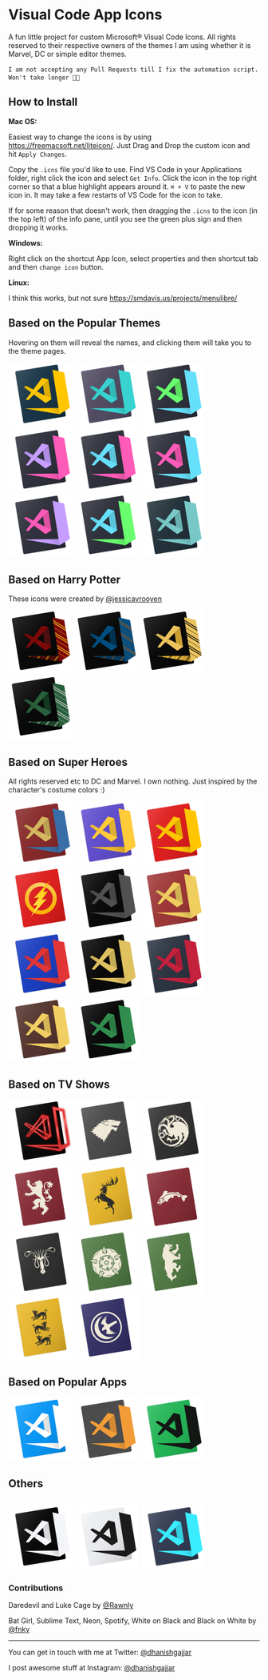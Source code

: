 Visual Code App Icons
======================================

A fun little project for custom Microsoft® Visual Code Icons. All rights reserved to their respective owners of the themes I am using whether it is Marvel, DC or simple editor themes.

```
I am not accepting any Pull Requests till I fix the automation script. Won't take longer 👍🏼
```

## How to Install

**Mac OS:**

Easiest way to change the icons is by using https://freemacsoft.net/liteicon/. Just Drag and Drop the custom icon and hit `Apply Changes`.

Copy the `.icns` file you'd like to use. Find VS Code in your Applications folder, right click the icon and select `Get Info`. Click the icon in the top right corner so that a blue highlight appears around it. `⌘ + V` to paste the new icon in. It may take a few restarts of VS Code for the icon to take.

If for some reason that doesn't work, then dragging the `.icns` to the icon (in the top left) of the info pane, until you see the green plus sign and then dropping it works.

**Windows:**

Right click on the shortcut App Icon, select properties and then shortcut tab and then `change icon` button.

**Linux:**

I think this works, but not sure https://smdavis.us/projects/menulibre/

## Based on the Popular Themes

Hovering on them will reveal the names, and clicking them will take you to the theme pages.

<a href="https://marketplace.visualstudio.com/items?itemName=wesbos.theme-cobalt2"><img src="svg/cobalt2.svg" alt="Cobalt 2" title="Cobalt2 by Wes Bos" width="128"/></a> <a href="https://www.leveluptutorials.com"><img src="svg/levelup.svg" title="LevelUp Tutorials" width="128"/></a> <a href="https://draculatheme.com/visual-studio/"><img src="svg/dracula.svg" title="Dracula" width="128"/></a> <a href="https://draculatheme.com/visual-studio/"><img src="svg/dracula_one.svg" title="Dracula Option One" width="128"/></a> <a href="https://draculatheme.com/visual-studio/"><img src="svg/dracula_two.svg" title="Dracula Option Two" width="128"/></a> <a href="https://draculatheme.com/visual-studio/"><img src="svg/dracula_three.svg" title="Dracula Option Three" width="128"/></a> <a href="https://draculatheme.com/visual-studio/"><img src="svg/dracula_four.svg" title="Dracula Option Four" width="128"/></a> <a href="https://draculatheme.com/visual-studio/"><img src="svg/dracula_five.svg" title="Dracula Option Five" width="128"/></a> <a href="https://labs.voronianski.com/oceanic-next-color-scheme/"><img src="svg/oceanic-next.svg" title="Oceanic Next" width="128"/></a>

## Based on Harry Potter
These icons were created by [@jessicavrooyen](https://github.com/jessicavrooyen)

<img src="linux/gryffindor.png" title="Gryffindor" width="128"/> <img src="linux/ravenclaw.png" title="Ravenclaw" width="128"/> <img src="linux/huffelpuff.png" title="Huffelpuff" width="128"/> <img src="linux/slytherin.png" title="Slytherin" width="128"/>

## Based on Super Heroes

All rights reserved etc to DC and Marvel. I own nothing. Just inspired by the character's costume colors :)

<img src="svg/wonder-woman.svg" title="Wonder Woman" width="128"/> <img src="svg/batgirl.svg" title="Bat Girl" width="128"/> <img src="svg/flash.svg" title="Flash" width="128"/> <img src="svg/flash_alternative.svg" title="Flash Alternative" width="128"/> <img src="svg/batman.svg" title="Batman" width="128"/> <img src="svg/ironman.svg" title="Iron Man" width="128"/> <img src="svg/spiderman.svg" title="Spider-Man" width="128"/> <img src="svg/black_panther.svg" title="Black Panther" width="128"/> <img src="svg/daredevil.svg" title="Daredevil" width="128"/> <img src="svg/luke_cage.svg" title="Luke Cage" width="128"/> <img src="svg/green_arrow.svg" title="Green Arrow" width="128"/>


## Based on TV Shows
<img src="svg/stranger_things.svg" alt="Stranger Things" width="128"/> <img src="svg/stark.svg" title="Game of Thrones | Stark" width="128"/> <img src="svg/targaryen.svg" title="Game of Thrones | Targaryen" width="128"/> <img src="svg/lannister.svg" title="Game of Thrones | Lannister" width="128"/> <img src="svg/baratheon.svg" title="Game of Thrones | baratheon" width="128"/> <img src="svg/tully.svg" title="Game of Thrones | Tully" width="128"/> <img src="svg/greyjoy.svg" title="Game of Thrones | greyjoy" width="128"/> <img src="svg/tyrell.svg" title="Game of Thrones | Tyrell" width="128"/> <img src="svg/mormont.svg" title="Game of Thrones | Mormont" width="128"/> <img src="svg/clegane.svg" title="Game of Thrones | Clegane" width="128"/> <img src="svg/arryn.svg" title="Game of Thrones | arryn" width="128"/>
## Based on Popular Apps
<img src="svg/xcode.svg" title="Xcode" width="128"/> <img src="svg/sublime-text.svg" title="Sublime Text" width="128"/> <img src="svg/spotify.svg" title="Spotify" width="128"/>

## Others

<img src="svg/white-on-black.svg" title="White on Black" width="128"/> <img src="svg/black-on-white.svg" title="Black on White" width="128"/> <img src="svg/neon.svg" title="Neon" width="128"/>
----

### Contributions

Daredevil and Luke Cage by [@Rawnly](https://github.com/Rawnly)

Bat Girl, Sublime Text, Neon, Spotify, White on Black and Black on White by [@fnky](https://github.com/fnky)

---

You can get in touch with me at Twitter: [@dhanishgajjar](https://twitter.com/dhanishgajjar)

I post awesome stuff at
Instagram: [@dhanishgajjar](https://instagram.com/dhanishgajjar)
